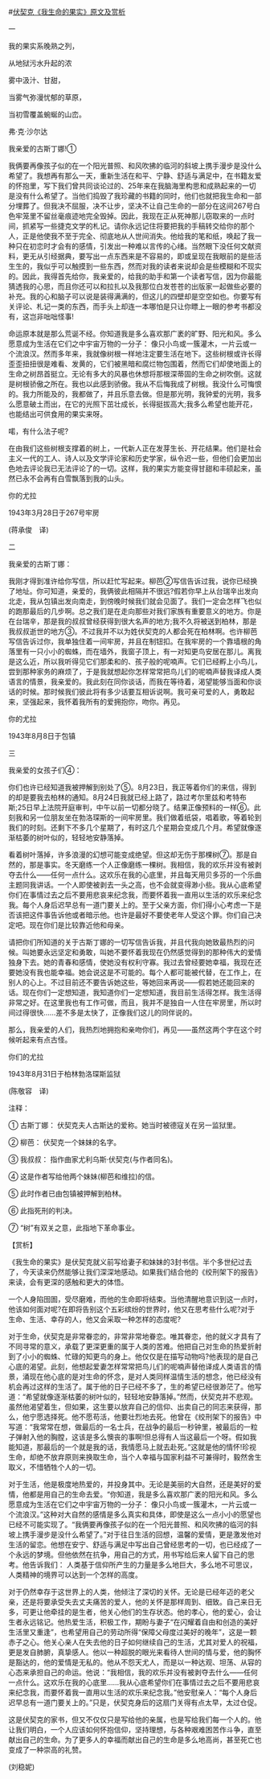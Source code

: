 #[伏契克《我生命的果实》原文及赏析](https://www.vrrw.net/wx/12368.html)

一

我的果实系晚熟之列，

从地狱污水升起的浓

雾中汲汁、甘甜，

当雾气弥漫忧郁的草原，

当初雪覆盖蜿蜒的山峦。

弗·克·沙尔达

我亲爱的古斯丁娜!①

我俩要再像孩子似的在一个阳光普照、和风吹拂的临河的斜坡上携手漫步是没什么希望了。我想再有那么一天，重新生活在和平、宁静、舒适与满足中，在书籍友爱的怀抱里，写下我们曾共同谈论过的、25年来在我脑海里构思和成熟起来的一切是没有什么希望了。当他们捣毁了我珍藏的书籍的同时，他们也就把我生命和一部分埋葬了。但我决不屈服，决不让步，坚决不让自己生命的一部分在这间267号白色牢笼里不留丝毫痕迹地完全毁掉。因此，我现在正从死神那儿窃取来的一点时间，抓紧写一些捷克文学的札记。请你永远记住将要把我的手稿转交给你的那个人，正是他使我不至于完全、彻底地从人世间消失。他给我的笔和纸，唤起了我一种只在初恋时才会有的感情，引发出一种难以言传的心绪。当然眼下没任何文献资料，更无从引经据典，要写出一点东西来是不容易的，即或呈现在我眼前的是些活生生的，我似乎可以触摸到一些东西，然而对我的读者来说却会是些模糊和不现实的。因此，我得首先给你，我亲爱的，给我的助手和第一个读者写信，因为你最能猜透我的心思，而且你还可以和拉扎以及我那位白发苍苍的出版家一起做些必要的补充。我的心和脑子可以说是装得满满的，但这儿的四壁却是空空如也。你要写有关评论、札记一类的东西，而手头上却连一本哪怕是只让你瞟上一眼的参考书都没有，这岂非咄咄怪事!

命运原本就是那么荒诞不经。你知道我是多么喜欢那广袤的旷野、阳光和风。多么愿意成为生活在它们之中宇宙万物的一分子： 像只小鸟或一簇灌木，一片云或一个流浪汉。然而多年来，我就像树根一样地注定要生活在地下。这些树根或许长得歪歪扭扭很是难看、发黄的，它们被黑暗和腐烂物包围着，然而它们却使地面上的生命之树昂首挺立。无论有多大的风暴也休想将那根深蒂固的生命之树吹倒。这就是树根骄傲之所在。我也以此感到骄傲。我从不后悔我成了树根。我没什么可悔恨的。我力所能及的，我都做了，并且乐意去做。但是那光明，我钟爱的光明，我多么愿意破土而出，在它的光照下茁壮成长，长得挺拔高大;我多么希望也能开花，也能结出可供食用的果实来呀。

喏，有什么法子呢?

在由我们这些树根支撑着的树上，一代新人正在发芽生长、开花结果。他们是社会主义一代的工人、诗人以及文学评论家和历史学家，纵令迟一些，但他们会更加出色地去评论我已无法评论了的一切。这样，我的果实方能变得甘甜和丰硕起来，虽然已永不会再有白雪飘落到我的山头。

你的尤拉

1943年3月28日于267号牢房

(蒋承俊　译)



二

我亲爱的古斯丁娜：

我刚才得到准许给你写信，所以赶忙写起来。柳芭②写信告诉过我，说你已经换了地址。你可知道，亲爱的，我俩彼此相隔并不很远?假若你早上从台瑞辛出发向北走，我从包镇出发向南走，到傍晚时候我们就会见面了。我们一定会怎样飞也似的跑那最后的几步啊。总之我们是在走向那些对我们家族有重要意义的地方。你是在台瑞辛，那是我的叔叔曾经获得到很大名声的地方;我不久将被送到柏林，那是我叔叔逝世的地方③。不过我并不以为姓伏契克的人都会死在柏林啊。也许柳芭写信告诉过你，我单独住着一间牢房，并且在制钮扣。在我牢房的一个靠墙根的角落里有一只小小的蜘蛛，而在墙外，我窗子顶上，有一对知更鸟安居在那儿。离我是这么近，所以我听得见它们那柔和的、孩子般的呢喃声。它们已经孵上小鸟儿，尝到那种家务的麻烦了，于是我就想起你怎样常常把鸟儿们的呢喃声替我译成人类语言的情景，我亲爱的。我此刻在同你谈话，而我在等待着，渴望能够当面和你谈话的时候。那时候我们彼此将有多少话要互相诉说啊。我可亲可爱的人，勇敢起来，坚强起来，我怀着我所有的爱拥抱你，吻你。再见。

你的尤拉

1943年8月8日于包镇

三

我亲爱的女孩子们④：

你们也许已经知道我被押解到别处了⑤。8月23日，我正等着你们的来信，得到的却是要我去柏林的通知。8月24日我就已经上路了，路过考尔里兹和考特布斯;25日早上法院开庭审判，中午以前一切都分晓了。结果正像预料的一样⑥。此刻我和另一位朋友坐在勃洛琛斯的一间牢房里。我们做着纸袋，唱着歌，等着轮到我们的时刻。还剩下不多几个星期了，有时这几个星期会变成几个月。希望就像逐渐枯萎的树叶似的，轻轻地安静落掉。

看着树叶落掉，许多浪漫的幻想可能变成绝望。但这却无伤于那棵树⑦。那是自然的，那是事实。冬天磨练一个人正像磨练一棵树。我相信，我的欢乐并没有被剥夺去什么——任何一点什么。这欢乐在我的心底里，并且每天用贝多芬的一个乐曲主题同我讲话。一个人即使被剥去一头之高，也不会就变得渺小些。我从心底希望你们在事情过去之后不要用悲哀来纪念我，而要怀着我一直用以生活的欢乐来纪念我。每个人身后迟早总有一道门要关上的。至于父亲方面，你们得小心考虑一下是否该把这件事告诉他或者暗示他。也许是最好不要使老年人受这个罪。你们自己决定吧。现在你们是比较靠近他和母亲。

请把你们所知道的关于古斯丁娜的一切写信告诉我，并且代我向她致最热烈的问候。叫她要永远坚定和勇敢，叫她不要怀着我现在仍然感觉得到的那种伟大的爱情独身下去。她的青春和感情，使她没有权利守寡。我过去曾经要她幸福，我现在还要她没有我也能幸福。她会说这是不可能的。每个人都可能被代替，在工作上，在别人的心上。不过目前还不要告诉她这些，等她回来再说——假若她还能回来的话。现在你们一定想知道，我知道你们一定想知道，我目前生活得怎样。我生活得非常之好。在这里我也有工作可做，而且，我并不是独自一人住在牢房里，所以时间过得很快……差不多是太快了，正像我们这儿的同伴说的。

那么，我亲爱的人们，我热烈地拥抱和亲吻你们，再见——虽然这两个字在这个时候听起来有点古怪。

你们的尤拉

1943年8月31日于柏林勃洛琛斯监狱

(陈敬容　译)

注释：

① 古斯丁娜： 伏契克夫人古斯达的爱称。她当时被德寇关在另一监狱里。

② 柳芭： 伏契克一个妹妹的名字。

③ 我叔叔： 指作曲家尤利乌斯·伏契克(与作者同名)。

④ 这是作者写给他两个妹妹(柳芭和维拉)的信。

⑤ 此时作者已由包镇被押解到柏林。

⑥ 此指死刑的判决。

⑦ “树”有双关之意，此指地下革命事业。

【赏析】

《我生命的果实》是伏契克就义前写给妻子和妹妹的3封书信。半个多世纪过去了，今天读来仍然能够让我们深深地感动。如果我们结合他的《绞刑架下的报告》来读，会有更深的感触和更大的体悟。

一个人身陷囹圄，受尽磨难，而他的生命即将结束。当他清醒地意识到这一点时，他该如何面对呢?在即将告别这个五彩缤纷的世界时，他又在思考些什么呢?对于生命、生活、幸存的人，他又会采取一种怎样的态度呢?

对于生命，伏契克是非常眷恋的，非常非常地眷恋。唯其眷恋，他的就义才具有了不同寻常的意义，承载了更深更重的属于人类的苦难。他把自己对生命的热爱折射到了小小的蜘蛛、忙碌的知更鸟的身上。他仅仅是在描写动物吗?他表现的是自己心底的渴望。此刻，他想起爱妻怎样常常把鸟儿们的呢喃声替他译成人类语言的情景，涌现在他心底的是对生命的怀念，是对人类同样温情生活的想念，他已经没有机会再过这样的生活了。属于他的日子已经不多了，生的希望已经很渺茫了。他写道：“希望就像逐渐枯萎的树叶似的，轻轻地安静落掉。”然而，伏契克并不悲观。虽然他渴望着生，但如果，这生要以放弃自己的信仰、出卖自己的同志来获得，那么，他宁愿选择死。他不愿苟活，他要壮烈地去死。他曾在《绞刑架下的报告》中写道：“我常常在想，做最后的一名士兵，在战争的最后一秒钟里，被最后的一粒子弹射入他的胸膛，这该是多么懊丧的事啊!但总得有人当这最后一个呀。假如我能知道，那最后的一个就是我的话，我情愿马上就去赴死。”这就是他的情怀!珍视生命，却绝不放弃原则来换取生命，当个人幸福与国家利益不可兼得时，毅然舍生取义，不惜牺牲个人的一切。

对于生活，他是极度地热爱的，并投身其中。无论是美丽的大自然，还是美好的爱情，他都是用自己的生命去爱。“你知道，我是多么喜欢那广袤的阳光和风。多么愿意成为生活在它们之中宇宙万物的一分子： 像只小鸟或一簇灌木，一片云或一个流浪汉。”这种对大自然的感情是多么真实和具体，即使是这么一点小小的愿望也已经不可能实现了。“我俩要再像孩子似的在一个阳光普照、和风吹拂的临河的斜坡上携手漫步是没什么希望了。”对于往日生活的回想，温馨的爱情，更是激发他对生活的留恋。他想在安宁、舒适与满足中写出自己曾经思考的一切，也已经成了一个永远的梦境。但他依然在抗争，用自己的方式，用书写给后来人留下自己的思考。他告诉我们： 人类基于信仰所产生的力量是多么地巨大，多么地不可思议，人类精神的境界可以达到一个怎样的高度。

对于仍然幸存于这世界上的人类，他倾注了深切的关怀。无论是已经年迈的老父亲，还是将要承受失去丈夫痛苦的爱人，他的关怀是那样周到、细致。自己来日无多，可更让他牵挂的是生者，他关心他们的生存状态。他的孝心，他的爱心，会让生者永远铭记。他热爱生活，积极工作，期盼与妻子“在闪耀着自由和创造的美好生活里又重逢”，也希望用自己的劳动所得“保障父母度过美好的晚年”，这是一颗赤子之心。他关心亲人在失去他的日子如何继续自己的生活，尤其对爱人的祝福，更是发自肺腑，真挚感人。他以一种超脱的眼光来看待人世间的情与爱，他的胸怀是豁达的，他的爱情是无私的。他从不怨天尤人，而是以一种达观、坦荡、从容的心态来承担自己的命运。他说：“我相信，我的欢乐并没有被剥夺去什么——任何一点什么。这欢乐在我的心底里……我从心底希望你们在事情过去之后不要用悲哀来纪念我，而要怀着我一直用以生活的欢乐来纪念我。”他安慰亲人：“每个人身后迟早总有一道门要关上的。”只是，伏契克身后的这扇门关得有点太早，太过仓促。

这是伏契克的家书，但又不仅仅只是写给他的亲属，也是写给我们每一个人的。他让我们明白，一个人应该如何怀抱信仰，坚持理想，与各种艰难困苦作斗争，直至献出自己的生命。为了更多人的幸福而献出自己的生命是多么地高尚，甚至死亡也变成了一种崇高的礼赞。

(刘稳妮)

